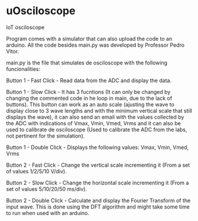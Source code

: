 # uOsciloscope
IoT osciloscope

Program comes with a simulator that can also upload the code to an arduino. All the code besides main.py was developed by Professor Pedro Vitor.

main.py is the file that simulates de osciloscope with the following funcionalities:

Button 1 - Fast Click - Read data from the ADC and display the data.

Button 1 - Slow Click - It has 3 fucntions (It can only be changed by changing the commented code in he loop in main, due to the lack of buttons). This button can work as an auto scale (ajusting the wave to display close to 3 wave lengths and with the minimum vertical scale that still displays the wave), it can also send an email with the values collected by the ADC with indications of Vmax, Vmin, Vmed, Vrms and it can also be used to calibrate de osciloscope (Used to calibrate the ADC from the labs, not pertinent for the simulation).

Button 1 - Double Click - Displays the following values: Vmax, Vmin, Vmed, Vrms

Button 2 - Fast Click - Change the vertical scale incrementing it (From a set of values 1/2/5/10 V/div).

Button 2 - Slow Click - Change the horizontal scale incrementing it (From a set of values 5/10/20/50 ms/div).

Button 2 - Double Click - Calculate and display the Fourier Transform of the input wave. This is done using the DFT algorithm and might take some time to run when used with an arduino.


